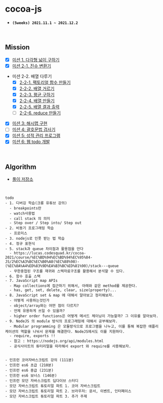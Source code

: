 # **cocoa-js**

- **`(5weeks) 2021.11.1 ~ 2021.12.2`**

<br>

## **Mission**

- [x] [미션 1. 다각형 넓이 구하기](mission/mission_01/01_get_area.js)
- [x] [미션 2-1. 진수 변환기](mission/mission_02/02_1_notation.js)
- 미션 2-2. 배열 다루기
  - [x] [2-2-1. 팩토리얼 함수 만들기](mission/mission_02/02_2_1_factorial.js)
  - [x] [2-2-2. 배열 거르기](mission/mission_02/02_2_2_array.js)
  - [x] [2-2-3. 평균 구하기](mission/mission_02/02_2_3_array.js)
  - [x] [2-2-4. 배열 만들기](mission/mission_02/02_2_4_array.js)
  - [x] [2-2-5. 배열 결과 출력](mission/mission_02/02_2_5_array.js)
  - [ ] [2-2-6. reduce 만들기]()
- [x] [미션 3: 해시맵 구현](mission/mission_03/03_hash_map.js)
- [ ] [미션 4: 괄호문법 검사기]()
- [x] [미션 5: 성적 관리 프로그램](mission/mission_05/05_score_program.js)
- [x] [미션 6: 웹 todo 개발](mission/mission_06/todo_list)

<br>

## **Algorithm**

- [풀이 저장소](https://github.com/mansaout/TIL/tree/main/Algorithm)

<br>

```
todo
- 1. 디버깅 학습(크롱 유튜브 강의)
  - breakpoints란
  - watch사용법
  - call stack 의 의미
  - Step over / Step into/ Step out
- 2. 비동기 프로그래밍 학습
  - 프로미스
- 3. nodejs로 인풋 받는 법 학습
- 4. 정규 표현식
- 5. stack과 queue 차이점과 활용점을 안다
  - https://lucas.codesquad.kr/cocoa-2021/course/%EC%BD%94%EC%BD%94%EC%95%84-JS/2%EC%A3%BC%EC%B0%A8(%EC%88%98)-(%EC%8A%A4%ED%83%9D%EA%B3%BC%ED%81%90)/stack---queue
  - 무한중첩된 구조를 재귀와 스택자료구조를 활용해서 분석할 수 있다.
- 6. 함수 호출 스택
- 7. JavaScript map APIs
  - Map collections에 접근하기 위해서, 아래와 같은 method를 제공한다.
  - has, get, set, delete, clear, size(property)...
- 8. JavaScript set & map 에 대해서 알아보고 정리해보자.
  - 어떻게 사용하는것인가
  - object/array와는 어떤 점이 다르지?
  - 언제 유용하게 쓰일 수 있을까?
  - higher order functions은 어떻게 메서드 체이닝이 가능할까? 그 이유를 알아보자.
- 9. NodeJS 의 module 방식의 프로그래밍에 대해서 공부해보자.
  - Modular programming 은 모듈방식으로 프로그램을 나누고, 이를 통해 복잡한 애플리케이션의 역할을 나눠서 문제를 해결한다. NodeJS에서도 이를 지원하다.
  - require, exports !!
  - 참고 : https://nodejs.org/api/modules.html
  - 공식사이트의 튜터리얼을 따라해서 export 와 require를 사용해보자.


- 인프런 코어자바스크립트 강의 (111분)
- 인프런 es6 초급 (210분)
- 인프런 es6 중급 (231분)
- 인프런 es6 보너스 (146분)
- 인프런 모던 자바스크립트 딥다이브 스터디
- 모던 자바스크립트 튜토리얼 파트 1. 코어 자바스크립트
- 모던 자바스크립트 튜토리얼 파트 2. 브라우저: 문서, 이벤트, 인터페이스
- 모던 자바스크립트 튜토리얼 파트 3. 추가 주제

```
